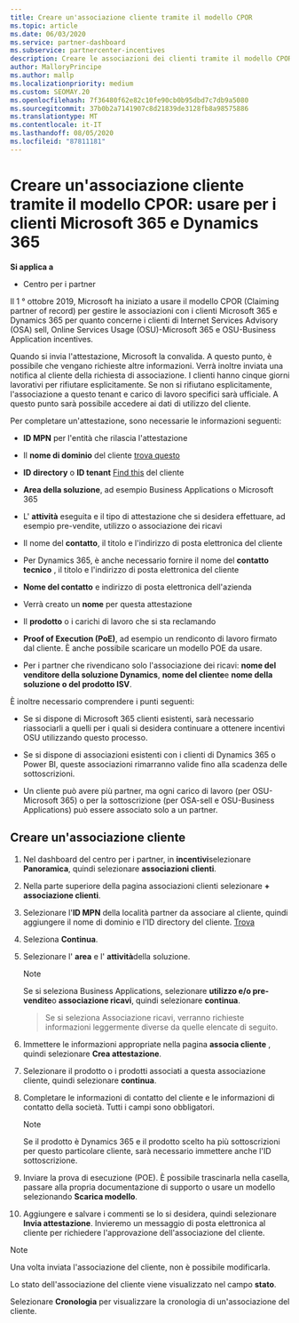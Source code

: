```yaml
---
title: Creare un'associazione cliente tramite il modello CPOR
ms.topic: article
ms.date: 06/03/2020
ms.service: partner-dashboard
ms.subservice: partnercenter-incentives
description: Creare le associazioni dei clienti tramite il modello CPOR (Claiming partner of record). Consente di gestire le vendite, l'utilizzo & gli incentivi per i clienti Microsoft 365 e Dynamics 365.
author: MalloryPrincipe
ms.author: mallp
ms.localizationpriority: medium
ms.custom: SEOMAY.20
ms.openlocfilehash: 7f36480f62e82c10fe90cb0b95dbd7c7db9a5080
ms.sourcegitcommit: 37b0b2a7141907c8d21839de3128fb8a98575886
ms.translationtype: MT
ms.contentlocale: it-IT
ms.lasthandoff: 08/05/2020
ms.locfileid: "87811181"
---
```

# <a name="create-a-customer-association-via-the-cpor-model--use-for-microsoft-365-and-dynamics-365-customers"></a>Creare un'associazione cliente tramite il modello CPOR: usare per i clienti Microsoft 365 e Dynamics 365

**Si applica a**

- Centro per i partner

Il 1 ° ottobre 2019, Microsoft ha iniziato a usare il modello CPOR (Claiming partner of record) per gestire le associazioni con i clienti Microsoft 365 e Dynamics 365 per quanto concerne i clienti di Internet Services Advisory (OSA) sell, Online Services Usage (OSU)-Microsoft 365 e OSU-Business Application incentives.

Quando si invia l'attestazione, Microsoft la convalida. A questo punto, è possibile che vengano richieste altre informazioni. Verrà inoltre inviata una notifica al cliente della richiesta di associazione. I clienti hanno cinque giorni lavorativi per rifiutare esplicitamente. Se non si rifiutano esplicitamente, l'associazione a questo tenant e carico di lavoro specifici sarà ufficiale. A questo punto sarà possibile accedere ai dati di utilizzo del cliente. 

Per completare un'attestazione, sono necessarie le informazioni seguenti:

- **ID MPN** per l'entità che rilascia l'attestazione

- Il **nome di dominio** del cliente [trova questo](find-domain-name.md)

- **ID directory** o **ID tenant** [Find this](find-domain-name.md) del cliente

- **Area della soluzione**, ad esempio Business Applications o Microsoft 365

- L' **attività** eseguita e il tipo di attestazione che si desidera effettuare, ad esempio pre-vendite, utilizzo o associazione dei ricavi

- Il nome del **contatto**, il titolo e l'indirizzo di posta elettronica del cliente

- Per Dynamics 365, è anche necessario fornire il nome del **contatto tecnico** , il titolo e l'indirizzo di posta elettronica del cliente

- **Nome del contatto** e indirizzo di posta elettronica dell'azienda

- Verrà creato un **nome** per questa attestazione

- Il **prodotto** o i carichi di lavoro che si sta reclamando

- **Proof of Execution (PoE)**, ad esempio un rendiconto di lavoro firmato dal cliente. È anche possibile scaricare un modello POE da usare.

- Per i partner che rivendicano solo l'associazione dei ricavi: **nome del venditore della soluzione Dynamics**, **nome del cliente**e **nome della soluzione o del prodotto ISV**. 

È inoltre necessario comprendere i punti seguenti:

- Se si dispone di Microsoft 365 clienti esistenti, sarà necessario riassociarli a quelli per i quali si desidera continuare a ottenere incentivi OSU utilizzando questo processo.

- Se si dispone di associazioni esistenti con i clienti di Dynamics 365 o Power BI, queste associazioni rimarranno valide fino alla scadenza delle sottoscrizioni.

- Un cliente può avere più partner, ma ogni carico di lavoro (per OSU-Microsoft 365) o per la sottoscrizione (per OSA-sell e OSU-Business Applications) può essere associato solo a un partner.

## <a name="create-a-customer-association"></a>Creare un'associazione cliente

1. Nel dashboard del centro per i partner, in **incentivi**selezionare **Panoramica**, quindi selezionare **associazioni clienti**. 

2. Nella parte superiore della pagina associazioni clienti selezionare **+ associazione clienti**.

3. Selezionare l'**ID MPN** della località partner da associare al cliente, quindi aggiungere il nome di dominio e l'ID directory del cliente. [Trova](find-domain-name.md)

4. Seleziona **Continua**.

5. Selezionare l' **area** e l' **attività**della soluzione. 

   >[!Note]
   >
   >Se si seleziona Business Applications, selezionare **utilizzo e/o pre-vendite**o **associazione ricavi**, quindi selezionare **continua**. 

   >Se si seleziona Associazione ricavi, verranno richieste informazioni leggermente diverse da quelle elencate di seguito.

6. Immettere le informazioni appropriate nella pagina **associa cliente** , quindi selezionare **Crea attestazione**.

7. Selezionare il prodotto o i prodotti associati a questa associazione cliente, quindi selezionare **continua**.

8. Completare le informazioni di contatto del cliente e le informazioni di contatto della società. Tutti i campi sono obbligatori. 

   >[!NOTE]
   >Se il prodotto è Dynamics 365 e il prodotto scelto ha più sottoscrizioni per questo particolare cliente, sarà necessario immettere anche l'ID sottoscrizione.

9. Inviare la prova di esecuzione (POE). È possibile trascinarla nella casella, passare alla propria documentazione di supporto o usare un modello selezionando **Scarica modello**. 

10. Aggiungere e salvare i commenti se lo si desidera, quindi selezionare **Invia attestazione**. Invieremo un messaggio di posta elettronica al cliente per richiedere l'approvazione dell'associazione del cliente.

   >[!NOTE]
   >Una volta inviata l'associazione del cliente, non è possibile modificarla.

Lo stato dell'associazione del cliente viene visualizzato nel campo **stato**.

Selezionare **Cronologia** per visualizzare la cronologia di un'associazione del cliente.

